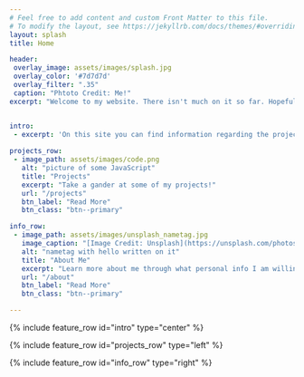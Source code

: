 ```yaml
---
# Feel free to add content and custom Front Matter to this file.
# To modify the layout, see https://jekyllrb.com/docs/themes/#overriding-theme-defaults
layout: splash
title: Home

header:
 overlay_image: assets/images/splash.jpg
 overlay_color: '#7d7d7d'
 overlay_filter: ".35"
 caption: "Phtoto Credit: Me!"
excerpt: "Welcome to my website. There isn't much on it so far. Hopefully that changes in the future."


intro:
 - excerpt: 'On this site you can find information regarding the projects I have done, and maybe an occasional blog post or two.'
  
projects_row:
 - image_path: assets/images/code.png
   alt: "picture of some JavaScript"
   title: "Projects"
   excerpt: "Take a gander at some of my projects!"
   url: "/projects"
   btn_label: "Read More"
   btn_class: "btn--primary"

info_row:
 - image_path: assets/images/unsplash_nametag.jpg
   image_caption: "[Image Credit: Unsplash](https://unsplash.com/photos/2enBTsIVhUU)"
   alt: "nametag with hello written on it"
   title: "About Me"
   excerpt: "Learn more about me through what personal info I am willing to share"
   url: "/about"
   btn_label: "Read More"
   btn_class: "btn--primary"

---
```


{% include feature_row id="intro" type="center" %}

{% include feature_row id="projects_row" type="left" %}

{% include feature_row id="info_row" type="right" %}
